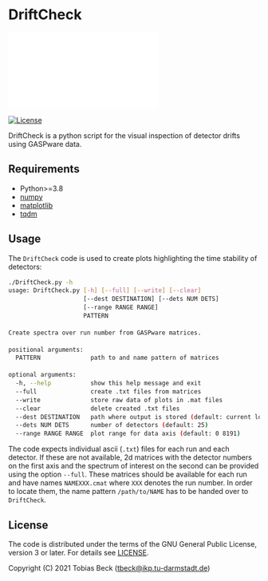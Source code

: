 # DriftCheck

![Exemplary visualization](media/det1.pdf)

[![License](https://img.shields.io/badge/License-GPL%20v3+-blue.svg)](LICENSE)

DriftCheck is a python script for the visual inspection of detector drifts using GASPware data.

## Requirements

* Python>=3.8
* [numpy](https://numpy.org/)
* [matplotlib](https://matplotlib.org/)
* [tqdm](https://tqdm.github.io/)

## Usage

The `DriftCheck` code is used to create plots highlighting the time stability of detectors:

```bash
./DriftCheck.py -h
usage: DriftCheck.py [-h] [--full] [--write] [--clear] 
					 [--dest DESTINATION] [--dets NUM DETS]
                     [--range RANGE RANGE]
                     PATTERN

Create spectra over run number from GASPware matrices.

positional arguments:
  PATTERN              path to and name pattern of matrices

optional arguments:
  -h, --help           show this help message and exit
  --full               create .txt files from matrices
  --write              store raw data of plots in .mat files
  --clear              delete created .txt files
  --dest DESTINATION   path where output is stored (default: current location)
  --dets NUM DETS      number of detectors (default: 25)
  --range RANGE RANGE  plot range for data axis (default: 0 8191)
```

The code expects individual ascii (`.txt`) files for each run and each detector.
If these are not available, 2d matrices with the detector numbers on the first axis 
and the spectrum of interest on the second can be provided using the option `--full`.
These matrices should be available for each run and have names `NAMEXXX.cmat`
where `XXX` denotes the run number.
In order to locate them, the name pattern `/path/to/NAME` 
has to be handed over to `DriftCheck`.

## License

The code is distributed under the 
terms of the GNU General Public License, version 3 or later.
For details see [LICENSE](LICENSE).

Copyright (C) 2021 Tobias Beck (tbeck@ikp.tu-darmstadt.de)

